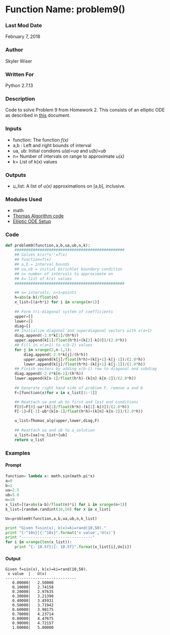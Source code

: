 # Function Name: problem9()

### Last Mod Date

February 7, 2018

### Author

Skyler Wiser

### Written For

Python 2.7.13

### Description

Code to solve Problem 9 from Homework 2. This consists of an elliptic ODE as described in [this](https://swiser.github.io/MATH5620/HW2/Problem9.pdf) document.

### Inputs

* function: The function _f(x)_
* a,b : Left and right bounds of interval
* ua, ub: Initial condions _u(a)=ua_ and _u(b)=ub_
* n= Number of intervals on range to approximate _u(x)_
* k= List of k(x) values

### Outputs

* u_list: A list of _u(x)_ approximations on [a,b], inclusive.

### Modules Used

* math
* [Thomas Algorithm code](https://swiser.github.io/MATH5620/HW2/Thomas_alg)
* [Elliptic ODE Setup](https://swiser.github.io/MATH5620/HW2/Problem9.pdf)


### Code

```python
def problem9(function,a,b,ua,ub,n,k):
    ################################################
    ## Solves k(x)*u''=f(x)
    ## function=f(x)
    ## a,b = interval bounds
    ## ua,ub = initial Dirichlet boundary condition
    ## n= number of intervals to approximate on
    ## k= list of k(x) values 
    ################################################

    ## n= intervals, n+1=points
    h=abs(a-b)/float(n)
    x_list=[(a+h*i) for i in xrange(n+1)]
    
    ## Form tri-diagonal system of coefficients
    upper=[]
    lower=[]
    diag=[]
    ## Initialize diagonal and superdiagonal vectors with x(a+1)
    diag.append(-2.0*k[1]/(h*h))
    upper.append(k[1]/float(h*h)+(k[2]-k[0])/(2.0*h))
    ## Fill in x(a+1) to x(b-2) values
    for j in xrange(2,n-1,1):
        diag.append(-2.0*k[j]/(h*h))
        upper.append(k[j]/float(h*h)+(k[j+1]-k[j-1])/(2.0*h))
        lower.append(k[j]/float(h*h)-(k[j+1]-k[j-1])/(2.0*h))
    ## Finish vectors by adding x(b-1) row to diagonal and subdiag
    diag.append(-2.0*k[n-1]/(h*h))    
    lower.append(k[n-1]/float(h*h)-(k[n]-k[n-2])/(2.0*h))
        
    ## Generate right hand side of problem F, remove a and b
    F=[function(x)for x in x_list[1:-1]]

    ## Reattach ua and ub to first and last end conditions
    F[0]=F[0]-ua*(k[1]/float(h*h)-(k[2]-k[0])/(2.0*h))
    F[-1]=F[-1]-ub*(k[n-1]/float(h*h)+(k[n]-k[n-2])/(2.0*h))

    u_list=Thomas_alg(upper,lower,diag,F)
    
    ## Reattach ua and ub to u_solution
    u_list=[ua]+u_list+[ub]
    return u_list
```

### Examples
#### Prompt

```python
function= lambda x: math.sin(math.pi*x)
a=0
b=1
ua=2.5
ub=5.0
n=10
x_list=[(a+abs(a-b)/float(n)*i) for i in xrange(n+1)]
k_list=[random.randint(10,50) for x in x_list]

Ux=problem9(function,a,b,ua,ub,n,k_list)

print "Given f=sin(x), k(x)=ki=rand(10,50)."
print "{:^10s}|{:^10s}".format('x value','U(x)')
print "-------------------------------"
for i in xrange(len(x_list)):
    print "{: 10.5f}|{: 10.5f}".format(x_list[i],Ux[i])
```

#### Output

```
Given f=sin(x), k(x)=ki=rand(10,50).
 x value  |   U(x)   
-------------------------------
   0.00000|   2.50000
   0.10000|   2.74158
   0.20000|   2.97635
   0.30000|   3.21390
   0.40000|   3.45931
   0.50000|   3.71942
   0.60000|   3.98175
   0.70000|   4.23714
   0.80000|   4.47675
   0.90000|   4.72157
   1.00000|   5.00000
```